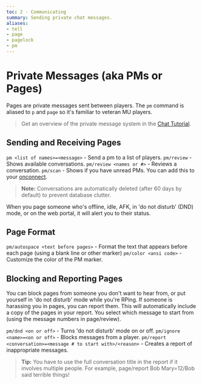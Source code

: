 ```yaml
---
toc: 2 - Communicating
summary: Sending private chat messages.
aliases:
- tell
- page
- pagelock
- pm
---
```

# Private Messages (aka PMs or Pages)

Pages are private messages sent between players. The `pm` command is aliased to `p` and `page` so it's familiar to veteran MU players.

> Get an overview of the private message system in the [Chat Tutorial](/help/chat_tutorial).

## Sending and Receiving Pages

`pm <list of names>=<message>` - Send a pm to a list of players.
`pm/review` - Shows available conversations.
`pm/review <names or #>` - Reviews a conversation.
`pm/scan` - Shows if you have unread PMs. You can add this to your [onconnect](/help/onconnect).

> **Note:** Conversations are automatically deleted (after 60 days by default) to prevent database clutter. 

When you page someone who's offline, idle, AFK, in 'do not disturb' (DND) mode, or on the web portal, it will alert you to their status.

## Page Format

`pm/autospace <text before pages>` - Format the text that appears before each page (using a blank line or other marker)
`pm/color <ansi code>` - Customize the color of the PM marker.

## Blocking and Reporting Pages

You can block pages from someone you don't want to hear from, or put yourself in 'do not disturb' mode while you're RPing. If someone is harassing you in pages, you can report them.  This will automatically include a copy of the pages in your report. You select which message to start from (using the message numbers in page/review).

`pm/dnd <on or off>` - Turns 'do not disturb' mode on or off.
`pm/ignore <name>=<on or off>` - Blocks messages from a player.
`pm/report <conversation>=<message # to start with>/<reason>` - Creates a report of inappropriate messages.  
  
> **Tip:** You have to use the full conversation title in the report if it involves multiple people.  For example, page/report Bob Mary=12/Bob said terrible things!